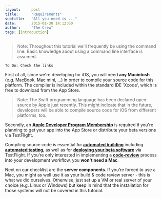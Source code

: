```yaml
---
layout:     post
title:      "Requirements"
subtitle:	"All you need is ..."
date:       2015-01-30 14:12:00
author:     "The Crew"
tags: [introduction]
---
```


> Note: Throughout this tutorial we'll frequently be using the command line. Basic knowledge about using a command line interface is assumed.

	To Do: Check the links
	
First of all, since we're developing for iOS, you will need **any Macintosh** (e.g. MacBook, Mac mini, ...) in order to compile your source code for this platform. The compiler is included within the standard IDE 'Xcode', which is free to download from the App Store.

> Note: The Swift programming language has been declared open source by Apple just recently. This might indicate that in the future, developers will be able to compile source code for iOS from different platforms, too.

Secondly, an [**Apple Developer Program Membership**](https://developer.apple.com/programs/) is required if you're planning to get your app into the App Store or distribute your beta versions via TestFlight.

Compiling source code is essential for [**automated building**](http://ciforios.github.io/jenkins/) including [**automated testing**](http://ciforios.github.io/jenkins/), as well as for [**deploying your beta software**](http://ciforios.github.io/workflow/) via TestFlight. If you're only interested in implementing a [**code-review**](http://ciforios.github.io/gerrit/) process into your development workflow, you **won't need a Mac**.

Next on our checklist are the **server components**. If you're forced to use a Mac, you might as well use it as your build & code review server - this is what we did ourselves. Otherwise, just set up a VM or real server of your choice (e.g. Linux or Windows) but keep in mind that the installation for those systems will not be covered in this tutorial.